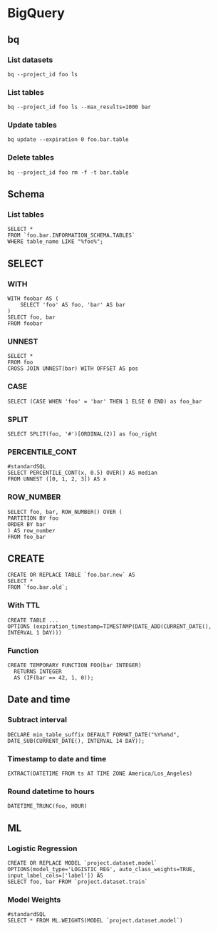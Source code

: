 # BigQuery

## bq

### List datasets

`bq --project_id foo ls`

### List tables

`bq --project_id foo ls --max_results=1000 bar`

### Update tables

`bq update --expiration 0 foo.bar.table`

### Delete tables

`bq --project_id foo rm -f -t bar.table`

## Schema

### List tables

```bigquery
SELECT *
FROM `foo.bar.INFORMATION_SCHEMA.TABLES`
WHERE table_name LIKE "%foo%";
```

## SELECT

### WITH

```bigquery
WITH foobar AS (
    SELECT 'foo' AS foo, 'bar' AS bar
)
SELECT foo, bar
FROM foobar
```

### UNNEST
```bigquery
SELECT *
FROM foo
CROSS JOIN UNNEST(bar) WITH OFFSET AS pos
```

### CASE

`SELECT (CASE WHEN 'foo' = 'bar' THEN 1 ELSE 0 END) as foo_bar`

### SPLIT

`SELECT SPLIT(foo, '#')[ORDINAL(2)] as foo_right`

### PERCENTILE_CONT

```bigquery
#standardSQL
SELECT PERCENTILE_CONT(x, 0.5) OVER() AS median
FROM UNNEST ([0, 1, 2, 3]) AS x
```

### ROW_NUMBER

```bigquery
SELECT foo, bar, ROW_NUMBER() OVER (
PARTITION BY foo
ORDER BY bar
) AS row_number
FROM foo_bar
```

## CREATE

```bigquery
CREATE OR REPLACE TABLE `foo.bar.new` AS
SELECT *
FROM `foo.bar.old`;
```

### With TTL

```bigquery
CREATE TABLE ...
OPTIONS (expiration_timestamp=TIMESTAMP(DATE_ADD(CURRENT_DATE(), INTERVAL 1 DAY)))
```

### Function

```bigquery
CREATE TEMPORARY FUNCTION FOO(bar INTEGER)
  RETURNS INTEGER
  AS (IF(bar == 42, 1, 0));
```

## Date and time

### Subtract interval

```bigquery
DECLARE min_table_suffix DEFAULT FORMAT_DATE("%Y%m%d", DATE_SUB(CURRENT_DATE(), INTERVAL 14 DAY));
```

### Timestamp to date and time

`EXTRACT(DATETIME FROM ts AT TIME ZONE America/Los_Angeles)`

### Round datetime to hours

`DATETIME_TRUNC(foo, HOUR)`

## ML

### Logistic Regression

```bigquery
CREATE OR REPLACE MODEL `project.dataset.model`
OPTIONS(model_type='LOGISTIC_REG', auto_class_weights=TRUE, input_label_cols=['label']) AS
SELECT foo, bar FROM `project.dataset.train`
```

### Model Weights

```bigquery
#standardSQL
SELECT * FROM ML.WEIGHTS(MODEL `project.dataset.model`)
```
